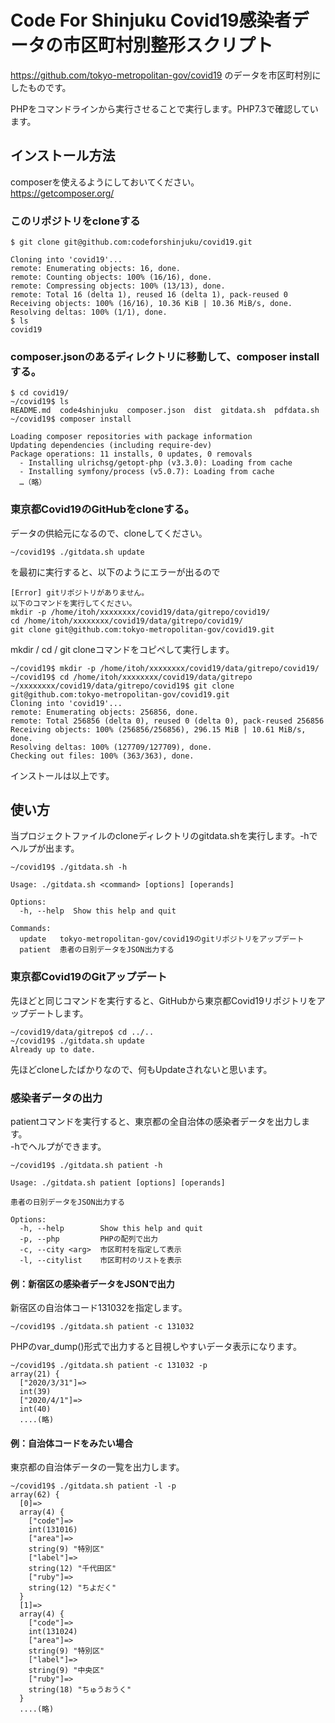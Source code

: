 # Code For Shinjuku Covid19感染者データの市区町村別整形スクリプト

https://github.com/tokyo-metropolitan-gov/covid19 のデータを市区町村別にしたものです。

PHPをコマンドラインから実行させることで実行します。PHP7.3で確認しています。

## インストール方法
composerを使えるようにしておいてください。  
https://getcomposer.org/

### このリポジトリをcloneする

```
$ git clone git@github.com:codeforshinjuku/covid19.git
```

```
Cloning into 'covid19'...
remote: Enumerating objects: 16, done.
remote: Counting objects: 100% (16/16), done.
remote: Compressing objects: 100% (13/13), done.
remote: Total 16 (delta 1), reused 16 (delta 1), pack-reused 0
Receiving objects: 100% (16/16), 10.36 KiB | 10.36 MiB/s, done.
Resolving deltas: 100% (1/1), done.
$ ls
covid19
```
### composer.jsonのあるディレクトリに移動して、composer installする。

```
$ cd covid19/
~/covid19$ ls
README.md  code4shinjuku  composer.json  dist  gitdata.sh  pdfdata.sh
~/covid19$ composer install
```

```
Loading composer repositories with package information
Updating dependencies (including require-dev)
Package operations: 11 installs, 0 updates, 0 removals
  - Installing ulrichsg/getopt-php (v3.3.0): Loading from cache
  - Installing symfony/process (v5.0.7): Loading from cache
  …（略）
```
### 東京都Covid19のGitHubをcloneする。
データの供給元になるので、cloneしてください。

```
~/covid19$ ./gitdata.sh update
```
を最初に実行すると、以下のようにエラーが出るので
```
[Error] gitリポジトリがありません。
以下のコマンドを実行してください。
mkdir -p /home/itoh/xxxxxxxx/covid19/data/gitrepo/covid19/
cd /home/itoh/xxxxxxxx/covid19/data/gitrepo/covid19/
git clone git@github.com:tokyo-metropolitan-gov/covid19.git
```
mkdir / cd / git cloneコマンドをコピペして実行します。

```
~/covid19$ mkdir -p /home/itoh/xxxxxxxx/covid19/data/gitrepo/covid19/
~/covid19$ cd /home/itoh/xxxxxxxx/covid19/data/gitrepo
~/xxxxxxxx/covid19/data/gitrepo/covid19$ git clone git@github.com:tokyo-metropolitan-gov/covid19.git
Cloning into 'covid19'...
remote: Enumerating objects: 256856, done.
remote: Total 256856 (delta 0), reused 0 (delta 0), pack-reused 256856
Receiving objects: 100% (256856/256856), 296.15 MiB | 10.61 MiB/s, done.
Resolving deltas: 100% (127709/127709), done.
Checking out files: 100% (363/363), done.
```

インストールは以上です。

## 使い方
当プロジェクトファイルのcloneディレクトリのgitdata.shを実行します。-hでヘルプが出ます。

```
~/covid19$ ./gitdata.sh -h

Usage: ./gitdata.sh <command> [options] [operands]

Options:
  -h, --help  Show this help and quit

Commands:
  update   tokyo-metropolitan-gov/covid19のgitリポジトリをアップデート
  patient  患者の日別データをJSON出力する
```

### 東京都Covid19のGitアップデート

先ほどと同じコマンドを実行すると、GitHubから東京都Covid19リポジトリをアップデートします。
```
~/covid19/data/gitrepo$ cd ../..
~/covid19$ ./gitdata.sh update
Already up to date.
```
先ほどcloneしたばかりなので、何もUpdateされないと思います。

### 感染者データの出力
patientコマンドを実行すると、東京都の全自治体の感染者データを出力します。  
-hでヘルプができます。
```
~/covid19$ ./gitdata.sh patient -h

Usage: ./gitdata.sh patient [options] [operands]

患者の日別データをJSON出力する

Options:
  -h, --help        Show this help and quit
  -p, --php         PHPの配列で出力
  -c, --city <arg>  市区町村を指定して表示
  -l, --citylist    市区町村のリストを表示
```

#### 例：新宿区の感染者データをJSONで出力
新宿区の自治体コード131032を指定します。
```
~/covid19$ ./gitdata.sh patient -c 131032
```
PHPのvar_dump()形式で出力すると目視しやすいデータ表示になります。
```
~/covid19$ ./gitdata.sh patient -c 131032 -p
array(21) {
  ["2020/3/31"]=>
  int(39)
  ["2020/4/1"]=>
  int(40)
  ....(略)
```

#### 例：自治体コードをみたい場合
東京都の自治体データの一覧を出力します。
```
~/covid19$ ./gitdata.sh patient -l -p
array(62) {
  [0]=>
  array(4) {
    ["code"]=>
    int(131016)
    ["area"]=>
    string(9) "特別区"
    ["label"]=>
    string(12) "千代田区"
    ["ruby"]=>
    string(12) "ちよだく"
  }
  [1]=>
  array(4) {
    ["code"]=>
    int(131024)
    ["area"]=>
    string(9) "特別区"
    ["label"]=>
    string(9) "中央区"
    ["ruby"]=>
    string(18) "ちゅうおうく"
  }
  ....(略)
```


